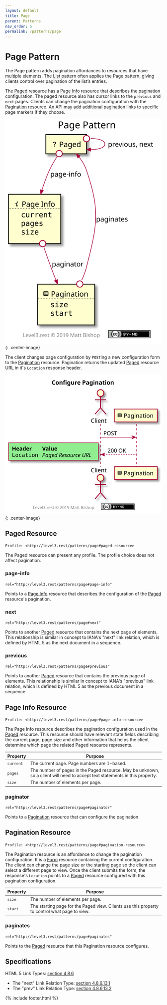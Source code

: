 ```yaml
---
layout: default
title: Page
parent: Patterns
nav_order: 5
permalink: /patterns/page
---
```

# Page Pattern

The Page pattern adds pagination affordances to resources that have multiple elements. The [List](#list.md) pattern often applies the Page pattern, giving clients control over pagination of the list’s entries.

The [Paged](#paged-resource) resource has a [Page Info](#page-info-resource) resource that describes the pagination configuration. The paged resource also has cursor links to the `previous` and `next` pages. Clients can change the pagination configuration with the [Pagination](#pagination-resource) resource. An API may add additional pagination links to specific page markers if they choose.

![](page/relations.svg){: .center-image}

The client changes page configuration by `POST`ing a new configuration form to the [Pagination](#pagination-resource) resource. Pagination returns the updated [Paged](#paged-resource) resource URL in it's `Location` response header.

![](page/interactions.svg){: .center-image}

## Paged Resource

`Profile: <http://level3.rest/patterns/page#paged-resource>`

The Paged resource can present any profile. The profile choice does not affect pagination.

### page-info

```
rel="http://level3.rest/patterns/page#page-info"
```

Points to a [Page Info](#page-info-resource) resource that describes the configuration of the [Paged](#paged-resource) resource's pagination.

### next

```
rel="http://level3.rest/patterns/page#next"
```

Points to another [Paged](#paged-resource) resource that contains the next page of elements. This relationship is similar in concept to IANA's "next" link relation, which is defined by HTML 5 as the next document in a sequence.

### previous

```
rel="http://level3.rest/patterns/page#previous"
```

Points to another [Paged](#paged-resource) resource that contains the previous page of elements. This relationship is similar in concept to IANA's "previous" link relation, which is defined by HTML 5 as the previous document in a sequence.

## Page Info Resource

`Profile: <http://level3.rest/patterns/page#page-info-resource>`

The Page Info resource describes the pagination configuration used in the [Paged](#paged-resource) resource. This resource should have relevant state fields describing the current page, page size and other information that helps the client determine which page the related Paged resource represents.

| Property  | Purpose                                                      |
| --------- | ------------------------------------------------------------ |
| `current` | The current page. Page numbers are 1-based.                  |
| `pages`   | The number of pages in the Paged resource. May be unknown, so a client will need to accept text statements in this property. |
| `size`    | The number of elements per page.                             |

### paginator

```
rel="http://level3.rest/patterns/page#paginator"
```

Points to a [Pagination](#pagination-resource) resource that can configure the pagination.

## Pagination Resource

`Profile: <http://level3.rest/patterns/page#pagination-resource>`

The Pagination resource is an affordance to change the pagination configuration. It is a [Form](../profiles/form.md) resource containing the current configuration. The client can change the page size or the starting page so the client can select a different page to view. Once the client submits the form, the response's `Location` points to a [Paged](#paged-resource) resource configured with this pagination configuration.

| Property | Purpose                                                      |
| -------- | ------------------------------------------------------------ |
| `size`   | The number of elements per page.                             |
| `start`  | The starting page for the Paged view. Clients use this property to control what page to view. |

### paginates

```
rel="http://level3.rest/patterns/page#paginates"
```

Points to the [Paged](#paged-resource) resource that this Pagination resource configures.

## Specifications

HTML 5 Link Types: [section 4.8.6](https://www.w3.org/TR/html5/links.html#sec-link-types)

- The "next" Link Relation Type: [section 4.8.6.13.1](https://www.w3.org/TR/html5/links.html#link-type-next)
- The "prev" Link Relation Type: [section 4.8.6.13.2](https://www.w3.org/TR/html5/links.html#link-type-prev)

{% include footer.html %}